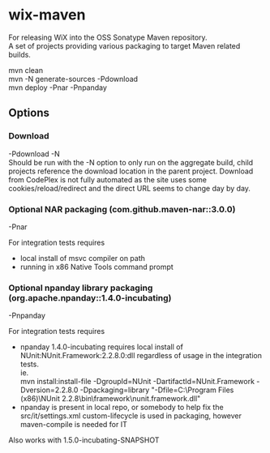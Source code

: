 # wix-maven

For releasing WiX into the OSS Sonatype Maven repository.  
A set of projects providing various packaging to target Maven related builds.

mvn clean  
mvn -N generate-sources -Pdownload  
mvn deploy -Pnar -Pnpanday  

## Options
### Download
-Pdownload -N  
Should be run with the -N option to only run on the aggregate build, child projects reference the download location in the parent project.
Download from CodePlex is not fully automated as the site uses some cookies/reload/redirect and the direct URL seems to change day by day.
 
### Optional NAR packaging (com.github.maven-nar::3.0.0)
-Pnar

For integration tests requires
 *  local install of msvc compiler on path
 *  running  in x86 Native Tools command prompt

### Optional npanday library packaging (org.apache.npanday::1.4.0-incubating)
-Pnpanday

For integration tests requires
 *  npanday 1.4.0-incubating requires local install of NUnit:NUnit.Framework:2.2.8.0:dll  regardless of usage in the integration tests.  
    ie.   
    mvn install:install-file -DgroupId=NUnit -DartifactId=NUnit.Framework -Dversion=2.2.8.0 -Dpackaging=library "-Dfile=C:\Program Files (x86)\NUnit 2.2.8\bin\framework\nunit.framework.dll"
 *  npanday is present in local repo, or somebody to help fix the src/it/settings.xml   custom-lifecycle is used in packaging, however maven-compile is needed for IT

Also works with 1.5.0-incubating-SNAPSHOT